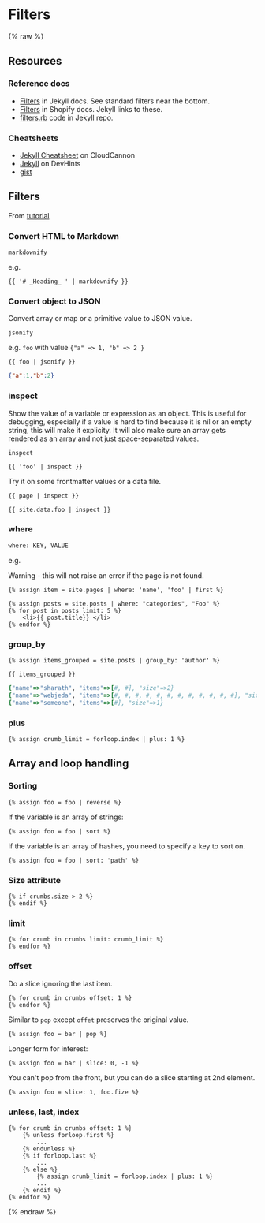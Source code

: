 # Filters

{% raw %}


## Resources

### Reference docs

- [Filters](https://jekyllrb.com/docs/liquid/filters/) in Jekyll docs. See standard filters near the bottom.
- [Filters](https://shopify.github.io/liquid/filters/abs/) in Shopify docs. Jekyll links to these.
- [filters.rb](https://github.com/jekyll/jekyll/blob/master/lib/jekyll/filters.rb) code in Jekyll repo.


### Cheatsheets

- [Jekyll Cheatsheet](https://learn.cloudcannon.com/jekyll-cheat-sheet/) on CloudCannon
- [Jekyll](https://devhints.io/jekyll) on DevHints
- [gist](https://gist.github.com/JJediny/a466eed62cee30ad45e2)


## Filters

From [tutorial](https://blog.webjeda.com/jekyll-filters/)

### Convert HTML to Markdown

```
markdownify
```

e.g.

```liquid
{{ '# _Heading_ ' | markdownify }}
```

### Convert object to JSON

Convert array or map or a primitive value to JSON value.

```
jsonify
```

e.g. `foo` with value `{"a" => 1, "b" => 2 }`

```liquid
{{ foo | jsonify }}
```

```json
{"a":1,"b":2}
```

### inspect

Show the value of a variable or expression as an object. This is useful for debugging, especially if a value is hard to find because it is nil or an empty string, this will make it explicity. It will also make sure an array gets rendered as an array and not just space-separated values.

```
inspect
```

```liquid
{{ 'foo' | inspect }}
```

Try it on some frontmatter values or a data file.


```liquid
{{ page | inspect }}

{{ site.data.foo | inspect }}
```

### where

```
where: KEY, VALUE
```

e.g.

Warning - this will not raise an error if the page is not found.

```liquid
{% assign item = site.pages | where: 'name', 'foo' | first %}
```

```liquid
{% assign posts = site.posts | where: "categories", "Foo" %}
{% for post in posts limit: 5 %}
    <li>{{ post.title}} </li>
{% endfor %}
```

### group_by

```liquid
{% assign items_grouped = site.posts | group_by: 'author' %}

{{ items_grouped }}
```

```ruby
{"name"=>"sharath", "items"=>[#, #], "size"=>2}
{"name"=>"webjeda", "items"=>[#, #, #, #, #, #, #, #, #, #, #, #], "size"=>12}
{"name"=>"someone", "items"=>[#], "size"=>1}
```

### plus

```liquid
{% assign crumb_limit = forloop.index | plus: 1 %}
```


## Array and loop handling

### Sorting

```liquid
{% assign foo = foo | reverse %}
```

If the variable is an array of strings:

```liquid
{% assign foo = foo | sort %}
```

If the variable is an array of hashes, you need to specify a key to sort on.

```liquid
{% assign foo = foo | sort: 'path' %}
```

### Size attribute

```liquid
{% if crumbs.size > 2 %}
{% endif %}
```

### limit

```liquid
{% for crumb in crumbs limit: crumb_limit %}
{% endfor %}
```

### offset

Do a slice ignoring the last item.

```liquid
{% for crumb in crumbs offset: 1 %}
{% endfor %}
```

Similar to `pop` except `offet` preserves the original value.

```liquid
{% assign foo = bar | pop %}
```

Longer form for interest:

```liquid
{% assign foo = bar | slice: 0, -1 %}
```

You can't pop from the front, but you can do a slice starting at 2nd element.

```liquid
{% assign foo = slice: 1, foo.fize %}
```

### unless, last, index

```liquid
{% for crumb in crumbs offset: 1 %}
    {% unless forloop.first %}
        ...
    {% endunless %}
    {% if forloop.last %}
        ...
    {% else %}
        {% assign crumb_limit = forloop.index | plus: 1 %}
        ...
    {% endif %}
{% endfor %}
```

{% endraw %}
